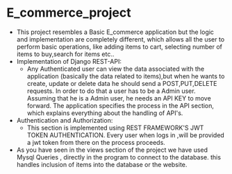 # E_commerce_project
- This project resembles a Basic E_commerce application but the logic and implementation are completely different, which allows all the user to perform basic operations, like adding items to cart, selecting number of items to buy,search for items etc..
- Implementation of Django REST-API:
  - Any Authenticated user can view the data associated with the application (basically the data related to items),but when he wants to create, update or delete data he should send a POST,PUT,DELETE requests.
    In order to do that a user has to be a Admin user. Assuming that he is a Admin user, he needs an API KEY to move forward.
    The application specifies the process in the API section, which explains everything about the handling of API's.
- Authentication and Authorization:
  - This section is implemented using REST FRAMEWORK'S JWT TOKEN AUTHENTICATION. Every user when logs in ,will be provided a jwt token from there on the process proceeds.
- As you have seen in the views section of the project we have used Mysql Queries , directly in the program to connect to the database.
 this handles inclusion of items into the database or the website.